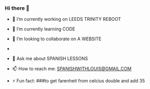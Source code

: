 ### Hi there 👋




- 🔭 I’m currently working on LEEDS TRINITY REBOOT
- 🌱 I’m currently learning CODE
- 👯 I’m looking to collaborate on A WEBSITE
- 
- 💬 Ask me about SPANISH LESSONS
- 📫 How to reach me: SPANISHWITHLOUIS@GMAIL.COM

- ⚡ Fun fact: ###to get farenheit from celcius double and add 35


